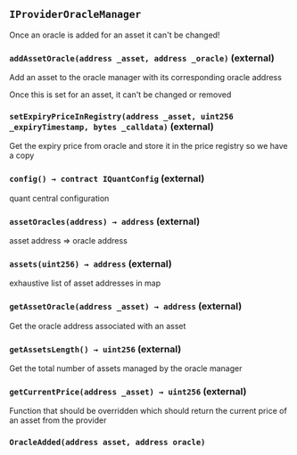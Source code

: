 ## `IProviderOracleManager`

Once an oracle is added for an asset it can't be changed!

### `addAssetOracle(address _asset, address _oracle)` (external)

Add an asset to the oracle manager with its corresponding oracle address

Once this is set for an asset, it can't be changed or removed

### `setExpiryPriceInRegistry(address _asset, uint256 _expiryTimestamp, bytes _calldata)` (external)

Get the expiry price from oracle and store it in the price registry so we have a copy

### `config() → contract IQuantConfig` (external)

quant central configuration

### `assetOracles(address) → address` (external)

asset address => oracle address

### `assets(uint256) → address` (external)

exhaustive list of asset addresses in map

### `getAssetOracle(address _asset) → address` (external)

Get the oracle address associated with an asset

### `getAssetsLength() → uint256` (external)

Get the total number of assets managed by the oracle manager

### `getCurrentPrice(address _asset) → uint256` (external)

Function that should be overridden which should return the current price of an asset from the provider

### `OracleAdded(address asset, address oracle)`
